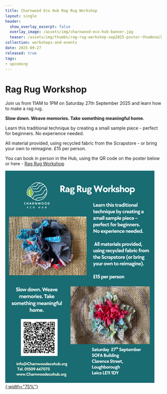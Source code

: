 ```yaml
---
title: Charnwood Eco Hub Rag Rug Workshop
layout: single
header:
  show_overlay_excerpt: false
  overlay_image: /assets/img/charnwood-eco-hub-banner.jpg
  teaser: /assets/img/thumbs/rag-rug-workshop-sep2025-poster-thumbnail.png
collection: workshops-and-events
date: 2025-09-27
released: true
tags:
- upcoming
---
```

# Rag Rug Workshop
 
Join us from 11AM to 1PM on Saturday 27th September 2025 and learn how to make a rag rug.

**Slow down. Weave memories. Take something meaningful home.**

Learn this traditional technique by creating a small sample piece - perfect for beginners. No experience needed.

All material provided, using recycled fabric from the Scrapstore - or bring your own to reimagine.  £15 per person.

You can book in person in the Hub, using the QR code on the poster below or here - [Rag Rug Workshop](https://www.eventbookings.com/b/event/rag-rug-taster-workshop)

[![Rag Rug Workshop](/assets/img/rag-rug-workshop-sep2025-poster.png){:width="75%"}](https://www.eventbookings.com/b/event/rag-rug-taster-workshop)
